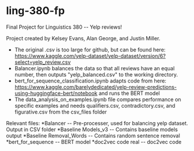 # ling-380-fp
Final Project for Linguistics 380 -- Yelp reviews!

Project created by Kelsey Evans, Alan George, and Justin Miller.

* The original .csv is too large for github, but can be found here: https://www.kaggle.com/yelp-dataset/yelp-dataset/version/6?select=yelp_review.csv
* Balancer.ipynb balances the data so that all reviews have an equal number, then outputs "yelp_balanced.csv" to the working directory.
* bert_for_sequence_classification.ipynb adapts code from here: https://www.kaggle.com/barelydedicated/yelp-review-predictions-using-huggingface-bert/notebook and runs the BERT model 
* The data_analysis_on_examples.ipynb file compares performance on specific examples and needs qualifiers.csv, contradictory.csv, and figurative.csv from the csv_files folder


Relevant files:
*Balancer -- Pre-processer, used for balancing yelp dataset. Output in CSV folder
*Baseline Models_v3 -- Contains baseline models output
*Baseline Removal_Words -- Contains random sentence removal
*bert_for_sequence -- BERT model
*doc2vec code real -- doc2vec code
